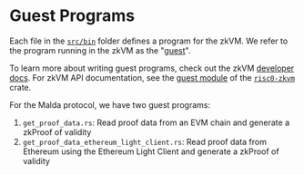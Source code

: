 # Guest Programs

Each file in the [`src/bin`](./src/bin) folder defines a program for the zkVM.
We refer to the program running in the zkVM as the "[guest]".

To learn more about writing guest programs, check out the zkVM [developer docs].
For zkVM API documentation, see the [guest module] of the [`risc0-zkvm`] crate.

For the Malda protocol, we have two guest programs:

1. `get_proof_data.rs`: Read proof data from an EVM chain and generate a zkProof of validity
2. `get_proof_data_ethereum_light_client.rs`: Read proof data from Ethereum using the Ethereum Light Client and generate a zkProof of validity

[guest]: https://dev.risczero.com/terminology#guest
[developer docs]: https://dev.risczero.com/zkvm
[guest module]: https://docs.rs/risc0-zkvm/latest/risc0_zkvm/guest/index.html
[`risc0-zkvm`]: https://docs.rs/risc0-zkvm/latest/risc0_zkvm/index.html
